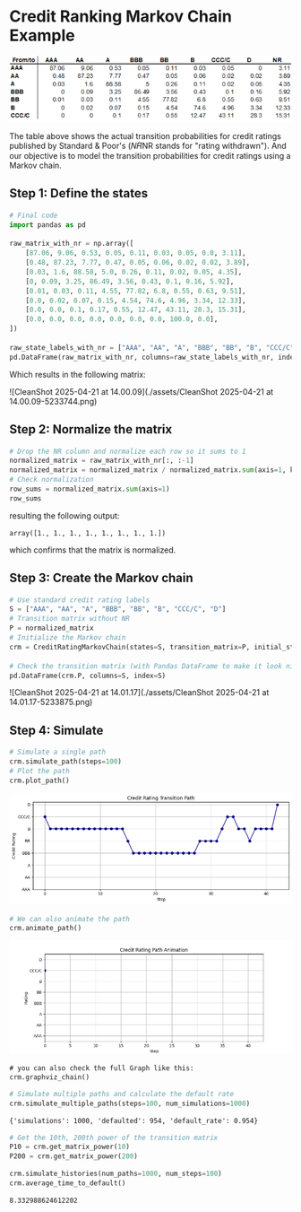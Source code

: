 # Credit Ranking Markov Chain Example

![img](./assets/108F3394-1E81-49B8-BBD9-0F81A42EC096.png)

The table above shows the actual transition probabilities for credit ratings published by Standard & Poor's (𝑁𝑅NR stands for "rating withdrawn"). And our objective is to model the transition probabilities for credit ratings using a Markov chain.

## Step 1: Define the states

```python
# Final code
import pandas as pd

raw_matrix_with_nr = np.array([
    [87.06, 9.06, 0.53, 0.05, 0.11, 0.03, 0.05, 0.0, 3.11],
    [0.48, 87.23, 7.77, 0.47, 0.05, 0.06, 0.02, 0.02, 3.89],
    [0.03, 1.6, 88.58, 5.0, 0.26, 0.11, 0.02, 0.05, 4.35],
    [0, 0.09, 3.25, 86.49, 3.56, 0.43, 0.1, 0.16, 5.92],
    [0.01, 0.03, 0.11, 4.55, 77.82, 6.8, 0.55, 0.63, 9.51],
    [0.0, 0.02, 0.07, 0.15, 4.54, 74.6, 4.96, 3.34, 12.33],
    [0.0, 0.0, 0.1, 0.17, 0.55, 12.47, 43.11, 28.3, 15.31],
    [0.0, 0.0, 0.0, 0.0, 0.0, 0.0, 0.0, 100.0, 0.0],
])

raw_state_labels_with_nr = ["AAA", "AA", "A", "BBB", "BB", "B", "CCC/C", "D", "NR"]
pd.DataFrame(raw_matrix_with_nr, columns=raw_state_labels_with_nr, index=raw_state_labels_with_nr[:-1])
```
Which results in the following matrix:

![CleanShot 2025-04-21 at 14.00.09](./assets/CleanShot 2025-04-21 at 14.00.09-5233744.png)

## Step 2: Normalize the matrix

```python
# Drop the NR column and normalize each row so it sums to 1
normalized_matrix = raw_matrix_with_nr[:, :-1]
normalized_matrix = normalized_matrix / normalized_matrix.sum(axis=1, keepdims=True)
# Check normalization
row_sums = normalized_matrix.sum(axis=1)
row_sums
```
resulting the following output:

```
array([1., 1., 1., 1., 1., 1., 1., 1.])
```
which confirms that the matrix is normalized.

## Step 3: Create the Markov chain

```python
# Use standard credit rating labels
S = ["AAA", "AA", "A", "BBB", "BB", "B", "CCC/C", "D"]
# Transition matrix without NR
P = normalized_matrix
# Initialize the Markov chain
crm = CreditRatingMarkovChain(states=S, transition_matrix=P, initial_state="CCC/C")

# Check the transition matrix (with Pandas DataFrame to make it look nicer)
pd.DataFrame(crm.P, columns=S, index=S)
```

![CleanShot 2025-04-21 at 14.01.17](./assets/CleanShot 2025-04-21 at 14.01.17-5233875.png)

## Step 4: Simulate

```python
# Simulate a single path
crm.simulate_path(steps=100)
# Plot the path
crm.plot_path()
```

![image-20250421141229853](./assets/image-20250421141229853-5233951.png)

```python
# We can also animate the path
crm.animate_path()
```

![credit_rating](./assets/credit_rating-5234056.gif)

```
# you can also check the full Graph like this:
crm.graphviz_chain()
```

```python
# Simulate multiple paths and calculate the default rate
crm.simulate_multiple_paths(steps=100, num_simulations=1000)
```

```
{'simulations': 1000, 'defaulted': 954, 'default_rate': 0.954}
```



```python
# Get the 10th, 200th power of the transition matrix
P10 = crm.get_matrix_power(10)
P200 = crm.get_matrix_power(200)
```



```python
crm.simulate_histories(num_paths=1000, num_steps=100)
crm.average_time_to_default()
```

```
8.332988624612202
```












